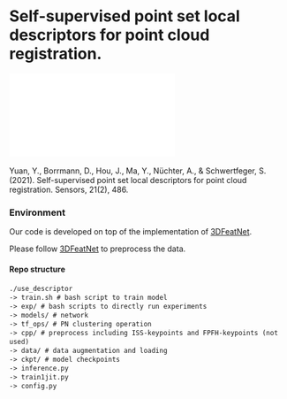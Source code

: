 



# Self-supervised point set local descriptors for point cloud registration. 

![pipeline](docs/pipeline.pdf)

Yuan, Y., Borrmann, D., Hou, J., Ma, Y., Nüchter, A., & Schwertfeger, S. (2021). Self-supervised point set local descriptors for point cloud registration. Sensors, 21(2), 486.


### Environment

Our code is developed on top of the implementation of [3DFeatNet](https://github.com/yewzijian/3DFeatNet).

Please follow [3DFeatNet](https://github.com/yewzijian/3DFeatNet) to preprocess the data.


####  Repo structure
```
./use_descriptor
-> train.sh # bash script to train model
-> exp/ # bash scripts to directly run experiments
-> models/ # network
-> tf_ops/ # PN clustering operation 
-> cpp/ # preprocess including ISS-keypoints and FPFH-keypoints (not used)
-> data/ # data augmentation and loading
-> ckpt/ # model checkpoints
-> inference.py
-> train1jit.py
-> config.py
```




